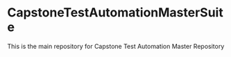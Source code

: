 # CapstoneTestAutomationMasterSuite
This is the main repository for Capstone Test Automation Master Repository
